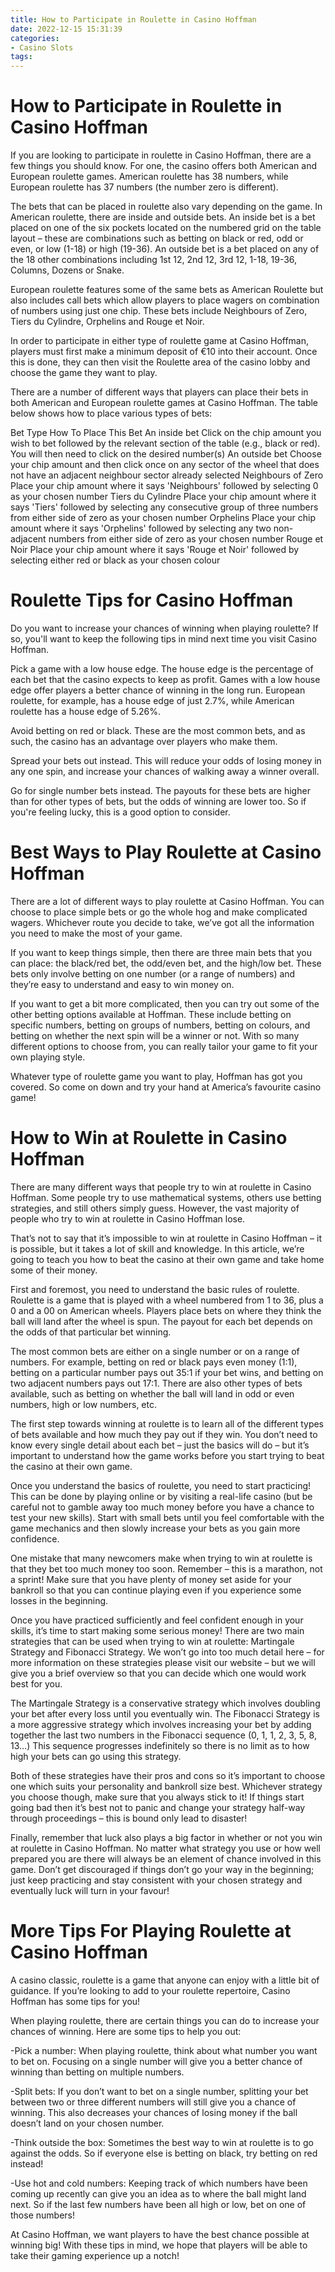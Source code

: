 ```yaml
---
title: How to Participate in Roulette in Casino Hoffman
date: 2022-12-15 15:31:39
categories:
- Casino Slots
tags:
---
```



#  How to Participate in Roulette in Casino Hoffman

If you are looking to participate in roulette in Casino Hoffman, there are a few things you should know. For one, the casino offers both American and European roulette games. American roulette has 38 numbers, while European roulette has 37 numbers (the number zero is different).

The bets that can be placed in roulette also vary depending on the game. In American roulette, there are inside and outside bets. An inside bet is a bet placed on one of the six pockets located on the numbered grid on the table layout – these are combinations such as betting on black or red, odd or even, or low (1-18) or high (19-36). An outside bet is a bet placed on any of the 18 other combinations including 1st 12, 2nd 12, 3rd 12, 1-18, 19-36, Columns, Dozens or Snake.

European roulette features some of the same bets as American Roulette but also includes call bets which allow players to place wagers on combination of numbers using just one chip. These bets include Neighbours of Zero, Tiers du Cylindre, Orphelins and Rouge et Noir.

In order to participate in either type of roulette game at Casino Hoffman, players must first make a minimum deposit of €10 into their account. Once this is done, they can then visit the Roulette area of the casino lobby and choose the game they want to play.

There are a number of different ways that players can place their bets in both American and European roulette games at Casino Hoffman. The table below shows how to place various types of bets:

Bet Type How To Place This Bet An inside bet Click on the chip amount you wish to bet followed by the relevant section of the table (e.g., black or red). You will then need to click on the desired number(s) An outside bet Choose your chip amount and then click once on any sector of the wheel that does not have an adjacent neighbour sector already selected Neighbours of Zero Place your chip amount where it says 'Neighbours' followed by selecting 0 as your chosen number Tiers du Cylindre Place your chip amount where it says 'Tiers' followed by selecting any consecutive group of three numbers from either side of zero as your chosen number Orphelins Place your chip amount where it says 'Orphelins' followed by selecting any two non-adjacent numbers from either side of zero as your chosen number Rouge et Noir Place your chip amount where it says 'Rouge et Noir' followed by selecting either red or black as your chosen colour

#  Roulette Tips for Casino Hoffman

Do you want to increase your chances of winning when playing roulette? If so, you'll want to keep the following tips in mind next time you visit Casino Hoffman.

Pick a game with a low house edge. The house edge is the percentage of each bet that the casino expects to keep as profit. Games with a low house edge offer players a better chance of winning in the long run. European roulette, for example, has a house edge of just 2.7%, while American roulette has a house edge of 5.26%.

Avoid betting on red or black. These are the most common bets, and as such, the casino has an advantage over players who make them.

Spread your bets out instead. This will reduce your odds of losing money in any one spin, and increase your chances of walking away a winner overall.

Go for single number bets instead. The payouts for these bets are higher than for other types of bets, but the odds of winning are lower too. So if you're feeling lucky, this is a good option to consider.

#  Best Ways to Play Roulette at Casino Hoffman

There are a lot of different ways to play roulette at Casino Hoffman. You can choose to place simple bets or go the whole hog and make complicated wagers. Whichever route you decide to take, we’ve got all the information you need to make the most of your game.

If you want to keep things simple, then there are three main bets that you can place: the black/red bet, the odd/even bet, and the high/low bet. These bets only involve betting on one number (or a range of numbers) and they’re easy to understand and easy to win money on.

If you want to get a bit more complicated, then you can try out some of the other betting options available at Hoffman. These include betting on specific numbers, betting on groups of numbers, betting on colours, and betting on whether the next spin will be a winner or not. With so many different options to choose from, you can really tailor your game to fit your own playing style.

Whatever type of roulette game you want to play, Hoffman has got you covered. So come on down and try your hand at America’s favourite casino game!

#  How to Win at Roulette in Casino Hoffman

There are many different ways that people try to win at roulette in Casino Hoffman. Some people try to use mathematical systems, others use betting strategies, and still others simply guess. However, the vast majority of people who try to win at roulette in Casino Hoffman lose.

That’s not to say that it’s impossible to win at roulette in Casino Hoffman – it is possible, but it takes a lot of skill and knowledge. In this article, we’re going to teach you how to beat the casino at their own game and take home some of their money.

First and foremost, you need to understand the basic rules of roulette. Roulette is a game that is played with a wheel numbered from 1 to 36, plus a 0 and a 00 on American wheels. Players place bets on where they think the ball will land after the wheel is spun. The payout for each bet depends on the odds of that particular bet winning.

The most common bets are either on a single number or on a range of numbers. For example, betting on red or black pays even money (1:1), betting on a particular number pays out 35:1 if your bet wins, and betting on two adjacent numbers pays out 17:1. There are also other types of bets available, such as betting on whether the ball will land in odd or even numbers, high or low numbers, etc.

The first step towards winning at roulette is to learn all of the different types of bets available and how much they pay out if they win. You don’t need to know every single detail about each bet – just the basics will do – but it’s important to understand how the game works before you start trying to beat the casino at their own game.

Once you understand the basics of roulette, you need to start practicing! This can be done by playing online or by visiting a real-life casino (but be careful not to gamble away too much money before you have a chance to test your new skills). Start with small bets until you feel comfortable with the game mechanics and then slowly increase your bets as you gain more confidence.

One mistake that many newcomers make when trying to win at roulette is that they bet too much money too soon. Remember – this is a marathon, not a sprint! Make sure that you have plenty of money set aside for your bankroll so that you can continue playing even if you experience some losses in the beginning.

Once you have practiced sufficiently and feel confident enough in your skills, it’s time to start making some serious money! There are two main strategies that can be used when trying to win at roulette: Martingale Strategy and Fibonacci Strategy. We won’t go into too much detail here – for more information on these strategies please visit our website – but we will give you a brief overview so that you can decide which one would work best for you.

The Martingale Strategy is a conservative strategy which involves doubling your bet after every loss until you eventually win. The Fibonacci Strategy is a more aggressive strategy which involves increasing your bet by adding together the last two numbers in the Fibonacci sequence (0, 1, 1, 2, 3, 5, 8, 13…) This sequence progresses indefinitely so there is no limit as to how high your bets can go using this strategy.

Both of these strategies have their pros and cons so it’s important to choose one which suits your personality and bankroll size best. Whichever strategy you choose though, make sure that you always stick to it! If things start going bad then it’s best not to panic and change your strategy half-way through proceedings – this is bound only lead to disaster!

Finally, remember that luck also plays a big factor in whether or not you win at roulette in Casino Hoffman. No matter what strategy you use or how well prepared you are there will always be an element of chance involved in this game. Don’t get discouraged if things don’t go your way in the beginning; just keep practicing and stay consistent with your chosen strategy and eventually luck will turn in your favour!

#  More Tips For Playing Roulette at Casino Hoffman

A casino classic, roulette is a game that anyone can enjoy with a little bit of guidance. If you’re looking to add to your roulette repertoire, Casino Hoffman has some tips for you!

When playing roulette, there are certain things you can do to increase your chances of winning. Here are some tips to help you out:

-Pick a number: When playing roulette, think about what number you want to bet on. Focusing on a single number will give you a better chance of winning than betting on multiple numbers.

-Split bets: If you don’t want to bet on a single number, splitting your bet between two or three different numbers will still give you a chance of winning. This also decreases your chances of losing money if the ball doesn’t land on your chosen number.

-Think outside the box: Sometimes the best way to win at roulette is to go against the odds. So if everyone else is betting on black, try betting on red instead!

-Use hot and cold numbers: Keeping track of which numbers have been coming up recently can give you an idea as to where the ball might land next. So if the last few numbers have been all high or low, bet on one of those numbers!


At Casino Hoffman, we want players to have the best chance possible at winning big! With these tips in mind, we hope that players will be able to take their gaming experience up a notch!